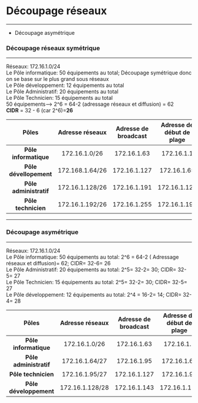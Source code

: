 # Découpage réseaux
_______
- Découpage asymétrique
  
### Découpage réseaux symétrique
_______
Réseaux: 172.16.1.0/24    
Le Pôle informatique: 50 équipements au total; Découpage symétrique donc on se base sur le plus grand sous réseaux    
Le Pôle développement: 12 équipements au total  
Le Pôle Administratif: 20 équipements au total  
Le Pôle Technicien: 15 équipements au total  
50 équipements--> 2^6 = 64-2 (adressage réseaux et diffusion) = 62  
**CIDR** = 32 - 6 (car 2^6)=**26**

|  Pôles | Adresse réseaux | Adresse de broadcast | Adresse de début de plage | Adresse de fin de plage|
|:-------------:|:---------------:|:--------------------:|:-------------------------:|:----------------------:|
|**Pôle informatique**| 172.16.1.0/26   | 172.16.1.63    |       172.16.1.1        |            172.16.1.62|
|**Pôle dévellopement**| 172.168.1.64/26| 172.16.1.127   |       172.16.1.65     |      172.16.1.126|
|**Pôle administratif**  | 172.16.1.128/26 | 172.16.1.191  |     172.16.1.129      |   172.16.1.190   |
|**Pôle technicien**   | 172.16.1.192/26  |  172.16.1.255   | 172.16.1.193      |     172.16.1.255    |


_______________

### Découpage asymétrique
___________
Réseaux: 172.16.1.0/24      
Le Pôle informatique: 50 équipements au total: 2^6 = 64-2 ( Adressage réseaux et diffusion)= 62; CIDR= 32-6= 26     
Le Pôle Administratif: 20 équipements au total: 2^5= 32-2= 30; CIDR= 32-5= 27    
Le Pôle Technicien: 15 équipements au total: 2^5= 32-2= 30; CIDR= 32-5= 27    
Le Pôle développement: 12 équipements au total: 2^4 = 16-2= 14; CIDR= 32-4= 28  


 |  Pôles | Adresse réseaux | Adresse de broadcast | Adresse de début de plage | Adresse de fin de plage|
|:--------------------:|:---------------:|:--------------------:|:-------------------------:|:----------------------:|
|**Pôle informatique** | 172.16.1.0/26   |  172.16.1.63   |        172.16.1.1   |     172.16.1.62   |
|**Pôle administratif**  | 172.16.1.64/27  | 172.16.1.95  |    172.16.1.65   |    172.16.1.94  |
|**Pôle technicien**  | 172.16.1.95/27  | 172.16.1.127 |  172.16.1.96  |    172.16.1.126  |
|**Pôle développement**   | 172.16.1.128/28  |  172.16.1.143  | 172.16.1.129  |   172.16.1.142  |
